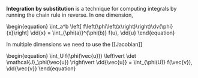 **Integration by substitution** is a technique for computing integrals by running the chain rule in reverse. In one dimension,

\begin{equation}
\int_a^b \left[ f\left(\phi\left(x\right)\right)\dv{\phi}{x}\right] \dd{x} = \int_{\phi(a)}^{\phi(b)} f(u)\, \dd{u}
\end{equation}

In multiple dimensions we need to use the [[Jacobian]]

\begin{equation}
\int_U f(\phi(\vec{u})) \left\vert \det \mathcal{J}_\phi(\vec{u}) \right\vert \dd{\vec{u}} = \int\_{\phi(U)} f(\vec{v})\, \dd{\vec{v}}
\end{equation}